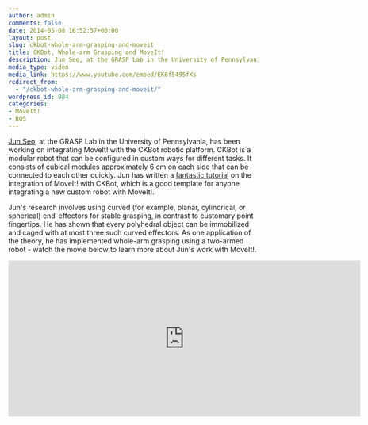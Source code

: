 ```yaml
---
author: admin
comments: false
date: 2014-05-08 16:52:57+00:00
layout: post
slug: ckbot-whole-arm-grasping-and-moveit
title: CKBot, Whole-arm Grasping and MoveIt!
description: Jun Seo, at the GRASP Lab in the University of Pennsylvania, has been working on integrating MoveIt! with the CKBot robotic platform. CKBot is a modular robot that can be configured in custom ways for different tasks. It consists of cubical modules approximately 6 cm on each side that can be connected to each other quickly. Jun has written a [fantastic tutorial](http://ihome.ust.hk/~junseo/grasping_pipeline/index.html) on the integration of MoveIt! with CKBot, which is a good template for anyone integrating a new custom robot with MoveIt!.
media_type: video
media_link: https://www.youtube.com/embed/EK6f5495fXs
redirect_from:
  - "/ckbot-whole-arm-grasping-and-moveit/"
wordpress_id: 984
categories:
- MoveIt!
- ROS
---
```


[Jun Seo](https://www.grasp.upenn.edu/people/jun-seo), at the GRASP Lab in the University of Pennsylvania, has been working on integrating MoveIt! with the CKBot robotic platform. CKBot is a modular robot that can be configured in custom ways for different tasks. It consists of cubical modules approximately 6 cm on each side that can be connected to each other quickly. Jun has written a [fantastic tutorial](http://ihome.ust.hk/~junseo/grasping_pipeline/index.html) on the integration of MoveIt! with CKBot, which is a good template for anyone integrating a new custom robot with MoveIt!.

Jun's research involves using curved (for example, planar, cylindrical, or spherical) end-effectors for stable grasping, in contrast to customary point fingertips. He has shown that every polyhedral object can be immobilized and caged with at most three such curved effectors. As one application of the theory, he has implemented whole-arm grasping using a two-armed robot - watch the movie below to learn more about Jun's work with MoveIt!.

<iframe width="710" height="315" src="https://www.youtube.com/embed/EK6f5495fXs" frameborder="0" allowfullscreen></iframe>
